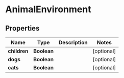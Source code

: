 # AnimalEnvironment

## Properties
Name | Type | Description | Notes
------------ | ------------- | ------------- | -------------
**children** | **Boolean** |  |  [optional]
**dogs** | **Boolean** |  |  [optional]
**cats** | **Boolean** |  |  [optional]
